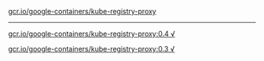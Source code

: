 [gcr.io/google-containers/kube-registry-proxy](https://hub.docker.com/r/anjia0532/kube-registry-proxy/tags/) 

----
[gcr.io/google-containers/kube-registry-proxy:0.4 √](https://hub.docker.com/r/anjia0532/google-containers.kube-registry-proxy/tags/)

[gcr.io/google-containers/kube-registry-proxy:0.3 √](https://hub.docker.com/r/anjia0532/google-containers.kube-registry-proxy/tags/)

